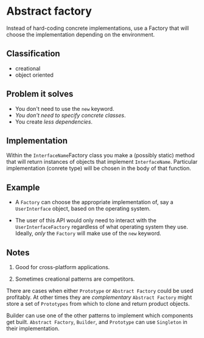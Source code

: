 # Abstract factory

Instead of hard-coding concrete implementations, use a Factory that will
choose the implementation depending on the environment.

## Classification

-   creational
-   object oriented

## Problem it solves

-   You don't need to use the `new` keyword.
-   *You don't need to specify concrete classes*.
-   You create *less dependencies*.

## Implementation

Within the `InterfaceName`Factory class you make a (possibly static)
method that will return instances of objects that implement
`InterfaceName`. Particular implementation (conrete type) will be chosen
in the body of that function.

## Example

-   A `Factory` can choose the appropriate implementation of, say a
    `UserInterface` object, based on the operating system.

-   The user of this API would only need to interact with the
    `UserInterfaceFactory` regardless of what operating system they use.
    Ideally, *only* the `Factory` will make use of the `new` keyword.

## Notes

1.  Good for cross-platform applications.

2.  Sometimes creational patterns are competitors.

There are cases when either `Prototype` or `Abstract Factory` could be
used profitably. At other times they are *complementary*
`Abstract Factory` might store a set of `Prototypes` from which to clone
and return product objects.

Builder can use one of the other patterns to implement which components
get built. `Abstract Factory`, `Builder`, and `Prototype` can use
`Singleton` in their implementation.
